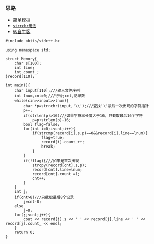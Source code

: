 ### 思路
* 简单模拟
* [```strrchr用法```](https://www.runoob.com/cprogramming/c-function-strrchr.html)
* [转自牛客](https://www.nowcoder.com/profile/2488279/codeBookDetail?submissionId=12779462)
```
#include <bits/stdc++.h>

using namespace std;

struct Memory{
    char s[100];
    int line;
    int count_;
}record[110];

int main(){
    char input[110];///输入文件序列
    int lnum,cnt=0;///行号;cnt,记录数
    while(cin>>input>>lnum){
        char *p=strrchr(input,'\\');///查找'\'最后一次出现的字符指针
        p++;
        if(strlen(p)>16)///如果字符串长度大于16，只截取最后16个字符
            p=p+strlen(p)-16;
        bool flag=false;
        for(int i=0;i<cnt;i++){
            if(strcmp(record[i].s,p)==0&&record[i].line==lnum){
                flag=true;
                record[i].count_++;
                break;
            }
        }
        if(!flag){///如果是首次出现
            strcpy(record[cnt].s,p);
            record[cnt].line=lnum;
            record[cnt].count_=1;
            cnt++;
        }
    }
    int j;
    if(cnt>8)///只截取最后8个记录
        j=cnt-8;
    else
        j=0;
    for(;j<cnt;j++){
        cout << record[j].s << ' ' << record[j].line << ' ' << record[j].count_ << endl;
    }
    return 0;
}


```
